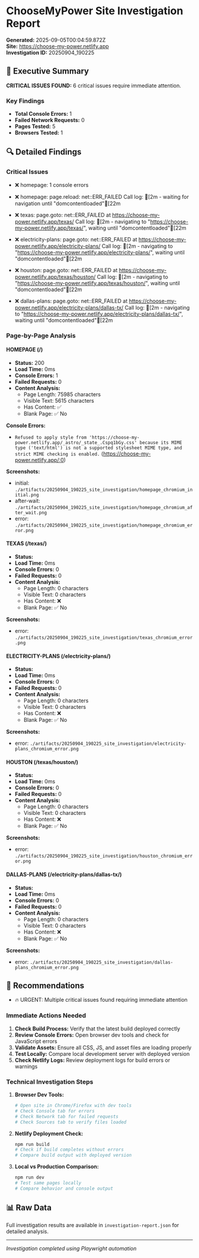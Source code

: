 # ChooseMyPower Site Investigation Report

**Generated:** 2025-09-05T00:04:59.872Z  
**Site:** https://choose-my-power.netlify.app  
**Investigation ID:** 20250904_190225

## 🚨 Executive Summary

**CRITICAL ISSUES FOUND:** 6 critical issues require immediate attention.

### Key Findings
- **Total Console Errors:** 1
- **Failed Network Requests:** 0
- **Pages Tested:** 5
- **Browsers Tested:** 1

## 🔍 Detailed Findings

### Critical Issues
- ❌ homepage: 1 console errors
- ❌ homepage: page.reload: net::ERR_FAILED
Call log:
[2m  - waiting for navigation until "domcontentloaded"[22m

- ❌ texas: page.goto: net::ERR_FAILED at https://choose-my-power.netlify.app/texas/
Call log:
[2m  - navigating to "https://choose-my-power.netlify.app/texas/", waiting until "domcontentloaded"[22m

- ❌ electricity-plans: page.goto: net::ERR_FAILED at https://choose-my-power.netlify.app/electricity-plans/
Call log:
[2m  - navigating to "https://choose-my-power.netlify.app/electricity-plans/", waiting until "domcontentloaded"[22m

- ❌ houston: page.goto: net::ERR_FAILED at https://choose-my-power.netlify.app/texas/houston/
Call log:
[2m  - navigating to "https://choose-my-power.netlify.app/texas/houston/", waiting until "domcontentloaded"[22m

- ❌ dallas-plans: page.goto: net::ERR_FAILED at https://choose-my-power.netlify.app/electricity-plans/dallas-tx/
Call log:
[2m  - navigating to "https://choose-my-power.netlify.app/electricity-plans/dallas-tx/", waiting until "domcontentloaded"[22m


### Page-by-Page Analysis


#### HOMEPAGE (/)
- **Status:** 200
- **Load Time:** 0ms
- **Console Errors:** 1
- **Failed Requests:** 0
- **Content Analysis:**
  - Page Length: 75985 characters
  - Visible Text: 5615 characters
  - Has Content: ✅
  - Blank Page: ✅ No


**Console Errors:**
- `Refused to apply style from 'https://choose-my-power.netlify.app/_astro/_state_.Cspq1bGy.css' because its MIME type ('text/html') is not a supported stylesheet MIME type, and strict MIME checking is enabled.` (https://choose-my-power.netlify.app/:0)




**Screenshots:**
- initial: `./artifacts/20250904_190225_site_investigation/homepage_chromium_initial.png`
- after-wait: `./artifacts/20250904_190225_site_investigation/homepage_chromium_after_wait.png`
- error: `./artifacts/20250904_190225_site_investigation/homepage_chromium_error.png`


#### TEXAS (/texas/)
- **Status:** 
- **Load Time:** 0ms
- **Console Errors:** 0
- **Failed Requests:** 0
- **Content Analysis:**
  - Page Length: 0 characters
  - Visible Text: 0 characters
  - Has Content: ❌
  - Blank Page: ✅ No





**Screenshots:**
- error: `./artifacts/20250904_190225_site_investigation/texas_chromium_error.png`


#### ELECTRICITY-PLANS (/electricity-plans/)
- **Status:** 
- **Load Time:** 0ms
- **Console Errors:** 0
- **Failed Requests:** 0
- **Content Analysis:**
  - Page Length: 0 characters
  - Visible Text: 0 characters
  - Has Content: ❌
  - Blank Page: ✅ No





**Screenshots:**
- error: `./artifacts/20250904_190225_site_investigation/electricity-plans_chromium_error.png`


#### HOUSTON (/texas/houston/)
- **Status:** 
- **Load Time:** 0ms
- **Console Errors:** 0
- **Failed Requests:** 0
- **Content Analysis:**
  - Page Length: 0 characters
  - Visible Text: 0 characters
  - Has Content: ❌
  - Blank Page: ✅ No





**Screenshots:**
- error: `./artifacts/20250904_190225_site_investigation/houston_chromium_error.png`


#### DALLAS-PLANS (/electricity-plans/dallas-tx/)
- **Status:** 
- **Load Time:** 0ms
- **Console Errors:** 0
- **Failed Requests:** 0
- **Content Analysis:**
  - Page Length: 0 characters
  - Visible Text: 0 characters
  - Has Content: ❌
  - Blank Page: ✅ No





**Screenshots:**
- error: `./artifacts/20250904_190225_site_investigation/dallas-plans_chromium_error.png`


## 🎯 Recommendations

- 🔥 URGENT: Multiple critical issues found requiring immediate attention

### Immediate Actions Needed

1. **Check Build Process:** Verify that the latest build deployed correctly
2. **Review Console Errors:** Open browser dev tools and check for JavaScript errors
3. **Validate Assets:** Ensure all CSS, JS, and asset files are loading properly
4. **Test Locally:** Compare local development server with deployed version
5. **Check Netlify Logs:** Review deployment logs for build errors or warnings

### Technical Investigation Steps

1. **Browser Dev Tools:**
   ```bash
   # Open site in Chrome/Firefox with dev tools
   # Check Console tab for errors
   # Check Network tab for failed requests
   # Check Sources tab to verify files loaded
   ```

2. **Netlify Deployment Check:**
   ```bash
   npm run build
   # Check if build completes without errors
   # Compare build output with deployed version
   ```

3. **Local vs Production Comparison:**
   ```bash
   npm run dev
   # Test same pages locally
   # Compare behavior and console output
   ```

## 📊 Raw Data

Full investigation results are available in `investigation-report.json` for detailed analysis.

---
*Investigation completed using Playwright automation*
